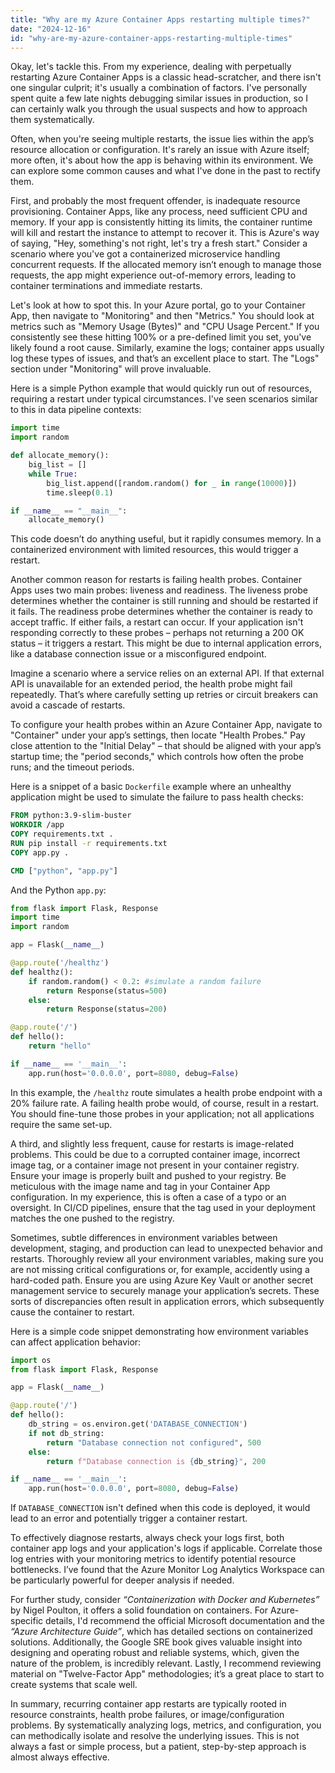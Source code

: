 ```yaml
---
title: "Why are my Azure Container Apps restarting multiple times?"
date: "2024-12-16"
id: "why-are-my-azure-container-apps-restarting-multiple-times"
---
```


Okay, let's tackle this. From my experience, dealing with perpetually restarting Azure Container Apps is a classic head-scratcher, and there isn't one singular culprit; it's usually a combination of factors. I've personally spent quite a few late nights debugging similar issues in production, so I can certainly walk you through the usual suspects and how to approach them systematically.

Often, when you're seeing multiple restarts, the issue lies within the app’s resource allocation or configuration. It's rarely an issue with Azure itself; more often, it's about how the app is behaving within its environment. We can explore some common causes and what I've done in the past to rectify them.

First, and probably the most frequent offender, is inadequate resource provisioning. Container Apps, like any process, need sufficient CPU and memory. If your app is consistently hitting its limits, the container runtime will kill and restart the instance to attempt to recover it. This is Azure's way of saying, "Hey, something's not right, let's try a fresh start." Consider a scenario where you've got a containerized microservice handling concurrent requests. If the allocated memory isn’t enough to manage those requests, the app might experience out-of-memory errors, leading to container terminations and immediate restarts.

Let's look at how to spot this. In your Azure portal, go to your Container App, then navigate to "Monitoring" and then "Metrics." You should look at metrics such as "Memory Usage (Bytes)" and "CPU Usage Percent." If you consistently see these hitting 100% or a pre-defined limit you set, you've likely found a root cause. Similarly, examine the logs; container apps usually log these types of issues, and that’s an excellent place to start. The "Logs" section under "Monitoring" will prove invaluable.

Here is a simple Python example that would quickly run out of resources, requiring a restart under typical circumstances. I've seen scenarios similar to this in data pipeline contexts:

```python
import time
import random

def allocate_memory():
    big_list = []
    while True:
        big_list.append([random.random() for _ in range(10000)])
        time.sleep(0.1)

if __name__ == "__main__":
    allocate_memory()
```

This code doesn’t do anything useful, but it rapidly consumes memory. In a containerized environment with limited resources, this would trigger a restart.

Another common reason for restarts is failing health probes. Container Apps uses two main probes: liveness and readiness. The liveness probe determines whether the container is still running and should be restarted if it fails. The readiness probe determines whether the container is ready to accept traffic. If either fails, a restart can occur. If your application isn't responding correctly to these probes – perhaps not returning a 200 OK status – it triggers a restart. This might be due to internal application errors, like a database connection issue or a misconfigured endpoint.

Imagine a scenario where a service relies on an external API. If that external API is unavailable for an extended period, the health probe might fail repeatedly. That’s where carefully setting up retries or circuit breakers can avoid a cascade of restarts.

To configure your health probes within an Azure Container App, navigate to "Container" under your app’s settings, then locate "Health Probes." Pay close attention to the "Initial Delay" – that should be aligned with your app’s startup time; the "period seconds," which controls how often the probe runs; and the timeout periods.

Here is a snippet of a basic `Dockerfile` example where an unhealthy application might be used to simulate the failure to pass health checks:

```dockerfile
FROM python:3.9-slim-buster
WORKDIR /app
COPY requirements.txt .
RUN pip install -r requirements.txt
COPY app.py .

CMD ["python", "app.py"]
```

And the Python `app.py`:

```python
from flask import Flask, Response
import time
import random

app = Flask(__name__)

@app.route('/healthz')
def healthz():
    if random.random() < 0.2: #simulate a random failure
        return Response(status=500)
    else:
        return Response(status=200)

@app.route('/')
def hello():
    return "hello"

if __name__ == '__main__':
    app.run(host='0.0.0.0', port=8080, debug=False)
```

In this example, the `/healthz` route simulates a health probe endpoint with a 20% failure rate. A failing health probe would, of course, result in a restart. You should fine-tune those probes in your application; not all applications require the same set-up.

A third, and slightly less frequent, cause for restarts is image-related problems. This could be due to a corrupted container image, incorrect image tag, or a container image not present in your container registry. Ensure your image is properly built and pushed to your registry. Be meticulous with the image name and tag in your Container App configuration. In my experience, this is often a case of a typo or an oversight. In CI/CD pipelines, ensure that the tag used in your deployment matches the one pushed to the registry.

Sometimes, subtle differences in environment variables between development, staging, and production can lead to unexpected behavior and restarts. Thoroughly review all your environment variables, making sure you are not missing critical configurations or, for example, accidently using a hard-coded path. Ensure you are using Azure Key Vault or another secret management service to securely manage your application’s secrets. These sorts of discrepancies often result in application errors, which subsequently cause the container to restart.

Here is a simple code snippet demonstrating how environment variables can affect application behavior:

```python
import os
from flask import Flask, Response

app = Flask(__name__)

@app.route('/')
def hello():
    db_string = os.environ.get('DATABASE_CONNECTION')
    if not db_string:
        return "Database connection not configured", 500
    else:
        return f"Database connection is {db_string}", 200

if __name__ == '__main__':
    app.run(host='0.0.0.0', port=8080, debug=False)
```

If `DATABASE_CONNECTION` isn't defined when this code is deployed, it would lead to an error and potentially trigger a container restart.

To effectively diagnose restarts, always check your logs first, both container app logs and your application's logs if applicable. Correlate those log entries with your monitoring metrics to identify potential resource bottlenecks. I’ve found that the Azure Monitor Log Analytics Workspace can be particularly powerful for deeper analysis if needed.

For further study, consider *“Containerization with Docker and Kubernetes”* by Nigel Poulton, it offers a solid foundation on containers. For Azure-specific details, I'd recommend the official Microsoft documentation and the *“Azure Architecture Guide”*, which has detailed sections on containerized solutions. Additionally, the Google SRE book gives valuable insight into designing and operating robust and reliable systems, which, given the nature of the problem, is incredibly relevant. Lastly, I recommend reviewing material on "Twelve-Factor App" methodologies; it’s a great place to start to create systems that scale well.

In summary, recurring container app restarts are typically rooted in resource constraints, health probe failures, or image/configuration problems. By systematically analyzing logs, metrics, and configuration, you can methodically isolate and resolve the underlying issues. This is not always a fast or simple process, but a patient, step-by-step approach is almost always effective.
